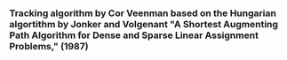 ### Tracking algorithm by Cor Veenman based on the Hungarian algortithm by Jonker and Volgenant "A Shortest Augmenting Path Algorithm for Dense and Sparse Linear Assignment Problems," (1987)
   
